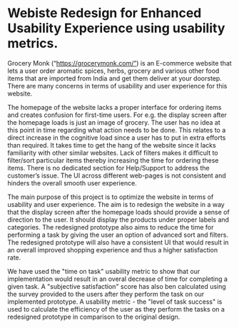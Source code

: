 # Webiste Redesign for Enhanced Usability Experience using usability metrics.

Grocery Monk (“https://grocerymonk.com/”) is an E-commerce website that lets a user order aromatic spices, herbs, grocery and various other food items that are imported from India and get them deliver at your doorstep. There are many concerns in terms of usability and user experience for this website.

The homepage of the website lacks a proper interface for ordering items and creates confusion for first-time users. For e.g. the display screen after the homepage loads is just an image of grocery. The user has no idea at this point in time regarding what action needs to be done. This relates to a direct increase in the cognitive load since a user has to put in extra efforts than required. It takes time to get the hang of the website since it lacks familiarity with other similar websites. Lack of filters makes it difficult to filter/sort particular items thereby increasing the time for ordering these items. There is no dedicated section for Help/Support to address the customer’s issue. The UI across different web-pages is not consistent and hinders the overall smooth user experience. 

The main purpose of this project is to optimize the website in terms of usability and user experience. The aim is to redesign the website in a way that the display screen after the homepage loads should provide a sense of direction to the user. It should display the products under proper labels and categories. The redesigned prototype also aims to reduce the time for performing a task by giving the user an option of advanced sort and filters. The redesigned prototype will also have a consistent UI that would result in an overall improved shopping experience and thus a higher satisfaction rate. 

We have used the "time on task" usability metric to show that our implementation would result in an overal decrease of time for completing a given task. A "subjective satisfaction" score has also ben calculated using the survey provided to the users after they perform the task on our implemented prototype. A usability metric - the "level of task success" is used to calculate the efficiency of the user as they perform the tasks  on a redesigned prototype in comparison to the original design. 
